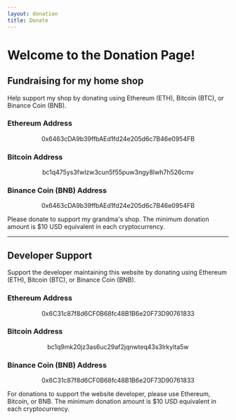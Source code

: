 ```yaml
---
layout: donation
title: Donate
---
```


# Welcome to the Donation Page!

## Fundraising for my home shop

Help support my shop by donating using Ethereum (ETH), Bitcoin (BTC), or Binance Coin (BNB).

### Ethereum Address
<center>0x6463cDA9b39ffbAEd1fd24e205d6c7B46e0954FB</center>

### Bitcoin Address
<center>bc1q475ys3fwlzw3cun5f55puw3ngy8lwh7h526cmv</center>

### Binance Coin (BNB) Address
<center>0x6463cDA9b39ffbAEd1fd24e205d6c7B46e0954FB</center>

Please donate to support my grandma's shop. The minimum donation amount is $10 USD equivalent in each cryptocurrency.

---

## Developer Support

Support the developer maintaining this website by donating using Ethereum (ETH), Bitcoin (BTC), or Binance Coin (BNB).

### Ethereum Address
<center>0x6C31c87f8d6CF0B68fc48B1B6e20F73D90761833</center>

### Bitcoin Address
<center>bc1q9mk20jz3as6uc29af2jqnwteq43s3lrkylta5w</center>

### Binance Coin (BNB) Address
<center>0x6C31c87f8d6CF0B68fc48B1B6e20F73D90761833</center>

For donations to support the website developer, please use Ethereum, Bitcoin, or BNB. The minimum donation amount is $10 USD equivalent in each cryptocurrency.
